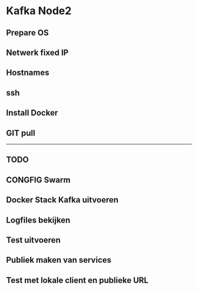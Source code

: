# Kafka Node2

## Prepare OS
## Netwerk fixed IP
## Hostnames
## ssh
## Install Docker
## GIT pull

-------------------

## TODO 

## CONGFIG Swarm

## Docker Stack Kafka uitvoeren

## Logfiles bekijken

## Test uitvoeren

## Publiek maken van services 

## Test met lokale client en publieke URL



